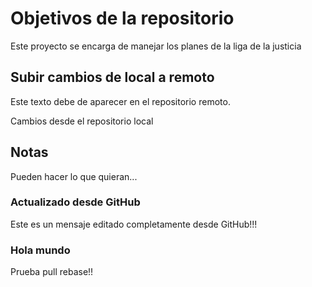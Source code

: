# Objetivos de la repositorio

Este proyecto se encarga de manejar los planes de la liga de la justicia

## Subir cambios de local a remoto

Este texto debe de aparecer en el repositorio remoto.

Cambios desde el repositorio local
## Notas
Pueden hacer lo que quieran...

### Actualizado desde GitHub
Este es un mensaje editado completamente desde GitHub!!!

### Hola mundo

Prueba pull rebase!!
